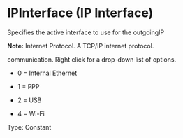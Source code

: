 # IPInterface (IP Interface)

Specifies the active interface to use for the outgoingIP

**Note:** Internet Protocol. A TCP/IP internet protocol.

communication. Right click for a drop-down list of options.

- 0 = Internal Ethernet

- 1 = PPP

- 2 = USB

- 4 = Wi-Fi

Type: Constant
